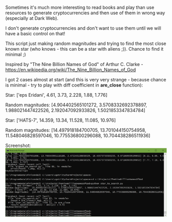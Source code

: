 Sometimes it's much more interesting to read books and play than use resources to generate cryptocurrencies and then use of them in wrong way (especially at Dark Web). 

I don't generate cryptocurrencies and don't want to use them until we will have a basic control on that!

This script just making random magnitudes and trying to find the most close known star (who knows - this can be a star with aliens ;)). Chance to find it minimal ;)

Inspired by "The Nine Billion Names of God" of  Arthur C. Clarke - https://en.wikipedia.org/wiki/The_Nine_Billion_Names_of_God

I got 2 cases almost at start (and this is very very strange - because chance is minimal - try to play with diff coefficient in **are_close** function):

Star:  ['eps Eridani', 4.61, 3.73, 2.228, 1.88, 1.776]

Random magnitudes:  [4.904402565101272, 3.5708332692378897, 1.988021447422526, 2.192047092933826, 1.5021853347834784]

Star:  ['HATS-7', 14.359, 13.34, 11.528, 11.085, 10.976]

Random magnitudes:  [14.497918184700705, 13.701044150754958, 11.548046828597046, 10.775536800296088, 10.704438286511936]

Screenshot:
![Screenshot](./Screenshot.png)
